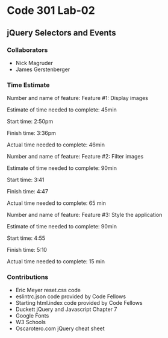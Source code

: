 # Code 301 Lab-02
## jQuery Selectors and Events

### Collaborators
* Nick Magruder
* James Gerstenberger

### Time Estimate
Number and name of feature: Feature #1: Display images

Estimate of time needed to complete: 45min

Start time: 2:50pm

Finish time: 3:36pm

Actual time needed to complete: 46min


Number and name of feature: Feature #2: Filter images

Estimate of time needed to complete: 90min

Start time: 3:41

Finish time: 4:47

Actual time needed to complete: 65 min

Number and name of feature: Feature #3: Style the application

Estimate of time needed to complete: 90min

Start time: 4:55

Finish time: 5:10

Actual time needed to complete: 15 min


### Contributions
* Eric Meyer reset.css code
* eslintrc.json code provided by Code Fellows
* Starting html.index code provided by Code Fellows
* Duckett jQuery and Javascript Chapter 7
* Google Fonts
* W3 Schools
* Oscarotero.com jQuery cheat sheet